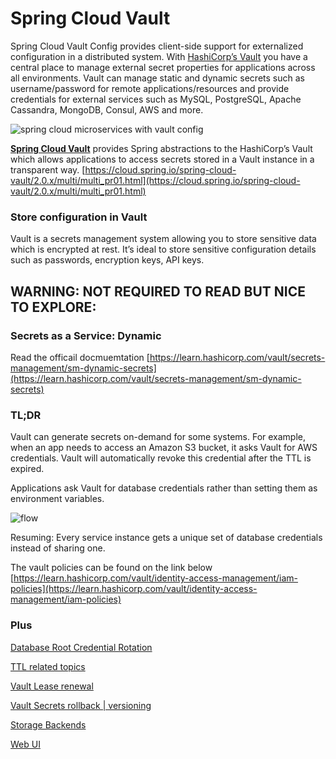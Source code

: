 # Spring Cloud Vault

Spring Cloud Vault Config provides client-side support for externalized configuration in a distributed system. With [HashiCorp’s Vault](https://www.vaultproject.io/) you have a central place to manage external secret properties for applications across all environments. Vault can manage static and dynamic secrets such as username/password for remote applications/resources and provide credentials for external services such as MySQL, PostgreSQL, Apache Cassandra, MongoDB, Consul, AWS and more.



![spring cloud microservices with vault config](https://miro.medium.com/max/1106/1*kkHZ6pBWtmLiVGvCCsFrDw.png)


[**Spring Cloud Vault**](https://projects.spring.io/spring-vault/) provides Spring abstractions to the HashiCorp’s Vault which allows applications to access secrets stored in a Vault instance in a transparent way. 
[https://cloud.spring.io/spring-cloud-vault/2.0.x/multi/multi_pr01.html](https://cloud.spring.io/spring-cloud-vault/2.0.x/multi/multi_pr01.html)

### Store configuration in Vault

Vault is a secrets management system allowing you to store sensitive data which is encrypted at rest. It’s ideal to store sensitive configuration details such as passwords, encryption keys, API keys.






## WARNING: NOT REQUIRED TO READ BUT NICE TO EXPLORE:
###  Secrets as a Service: Dynamic 
Read the officail docmuemtation
[https://learn.hashicorp.com/vault/secrets-management/sm-dynamic-secrets](https://learn.hashicorp.com/vault/secrets-management/sm-dynamic-secrets)

### TL;DR
Vault can generate secrets on-demand for some systems. For example, when an app needs to access an Amazon S3 bucket, it asks Vault for AWS credentials. Vault will automatically revoke this credential after the TTL is expired.

Applications ask Vault for database credentials rather than setting them as environment variables.

![flow](https://d33wubrfki0l68.cloudfront.net/56c5fc77f04b5ab89b7f46795dc9aad585102e2d/7eb3b/img/vault-dynamic-secrets.png)

Resuming: Every service instance gets a unique set of database credentials instead of sharing one.

The vault policies can be found on the link below
[https://learn.hashicorp.com/vault/identity-access-management/iam-policies](https://learn.hashicorp.com/vault/identity-access-management/iam-policies)

### Plus
[Database Root Credential Rotation](https://learn.hashicorp.com/vault/secrets-management/db-root-rotation#challenge)

[TTL related topics](https://hackernoon.com/hashicorp-vault-max_ttl-killed-my-spring-app-zk7p367z)

[Vault Lease renewal](https://cloud.spring.io/spring-cloud-vault/multi/multi_vault-lease-renewal.html)

[Vault Secrets rollback | versioning](https://www.vaultproject.io/docs/commands/kv/rollback)

[Storage Backends](https://www.vaultproject.io/docs/configuration/storage/mssql)

[Web UI](https://learn.hashicorp.com/vault/getting-started/ui)
